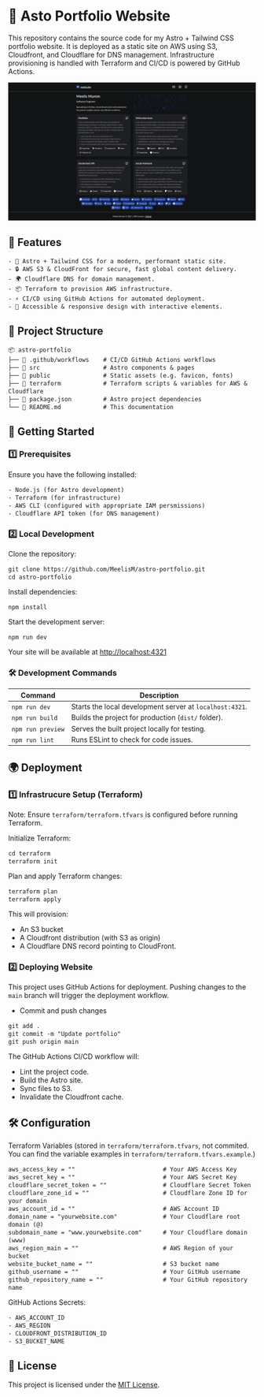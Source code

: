 # 🚀 Asto Portfolio Website

This repository contains the source code for my Astro + Tailwind CSS portfolio website. It is deployed as a static site on AWS using S3, Cloudfront, and Cloudflare for DNS management. Infrastructure provisioning is handled with Terraform and CI/CD is powered by GitHub Actions.

![Website Preview](/.github/assets/website.png)

## 📌 Features

    - 🚀 Astro + Tailwind CSS for a modern, performant static site.
    - 🔒 AWS S3 & CloudFront for secure, fast global content delivery.
    - 🌍 Cloudflare DNS for domain management.
    - 📦 Terraform to provision AWS infrastructure.
    - ⚡ CI/CD using GitHub Actions for automated deployment.
    - 🎨 Accessible & responsive design with interactive elements.

## 📂 Project Structure

```
📦 astro-portfolio
├── 📁 .github/workflows    # CI/CD GitHub Actions workflows
├── 📁 src                  # Astro components & pages
├── 📁 public               # Static assets (e.g. favicon, fonts)
├── 📁 terraform            # Terraform scripts & variables for AWS & Cloudflare
├── 📄 package.json         # Astro project dependencies
└── 📄 README.md            # This documentation
```

## 🚀 Getting Started

### 1️⃣ Prerequisites

Ensure you have the following installed:

    - Node.js (for Astro development)
    - Terraform (for infrastructure)
    - AWS CLI (configured with appropriate IAM persmissions)
    - Cloudflare API token (for DNS management)

### 2️⃣ Local Development

Clone the repository:

```
git clone https://github.com/MeelisM/astro-portfolio.git
cd astro-portfolio
```

Install dependencies:

```
npm install
```

Start the development server:

```
npm run dev
```
Your site will be available at [http://localhost:4321](http://localhost:4321)
### 🛠 Development Commands

| Command           | Description                                              |
| ----------------- | -------------------------------------------------------- |
| `npm run dev`     | Starts the local development server at `localhost:4321`. |
| `npm run build`   | Builds the project for production (`dist/` folder).      |
| `npm run preview` | Serves the built project locally for testing.            |
| `npm run lint`    | Runs ESLint to check for code issues.                    |

## 🌍 Deployment

### 1️⃣ Infrastrucure Setup (Terraform)

Note: Ensure `terraform/terraform.tfvars` is configured before running Terraform.

Initialize Terraform:

```
cd terraform
terraform init
```

Plan and apply Terraform changes:

```
terraform plan
terraform apply
```

This will provision:

- An S3 bucket
- A Cloudfront distribution (with S3 as origin)
- A Cloudflare DNS record pointing to CloudFront.

### 2️⃣ Deploying Website

This project uses GitHub Actions for deployment. Pushing changes to the `main` branch will trigger the deployment workflow.

- Commit and push changes

```
git add .
git commit -m "Update portfolio"
git push origin main
```

The GitHub Actions CI/CD workflow will:

- Lint the project code.
- Build the Astro site.
- Sync files to S3.
- Invalidate the Cloudfront cache.

## 🛠️ Configuration

Terraform Variables (stored in `terraform/terraform.tfvars`, not commited. You can find the variable examples in `terraform/terraform.tfvars.example`.)

```text
aws_access_key = ""                         # Your AWS Access Key
aws_secret_key = ""                         # Your AWS Secret Key
cloudflare_secret_token = ""                # Cloudflare Secret Token
cloudflare_zone_id = ""                     # Cloudflare Zone ID for your domain
aws_account_id = ""                         # AWS Account ID
domain_name = "yourwebsite.com"             # Your Cloudflare root domain (@)
subdomain_name = "www.yourwebsite.com"      # Your Cloudflare domain (www)
aws_region_main = ""                        # AWS Region of your bucket
website_bucket_name = ""                    # S3 bucket name
github_username = ""                        # Your GitHub username
github_repository_name = ""                 # Your GitHub repository name
```

GitHub Actions Secrets:

    - AWS_ACCOUNT_ID
    - AWS_REGION
    - CLOUDFRONT_DISTRIBUTION_ID
    - S3_BUCKET_NAME

## 📜 License

This project is licensed under the [MIT License](/LICENSE).
